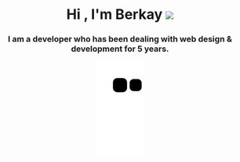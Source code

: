 <h1 align="center"><b>Hi , I'm Berkay </b><img src="https://media.giphy.com/media/hvRJCLFzcasrR4ia7z/giphy.gif" width="35"></h1>
<h3 align="center">I am a developer who has been dealing with web design & development for 5 years.</h3>
<p align="center">
<img src="https://github.com/BerkayToklucu/BerkayToklucu/blob/output/github-contribution-grid-snake.svg">
</p>
